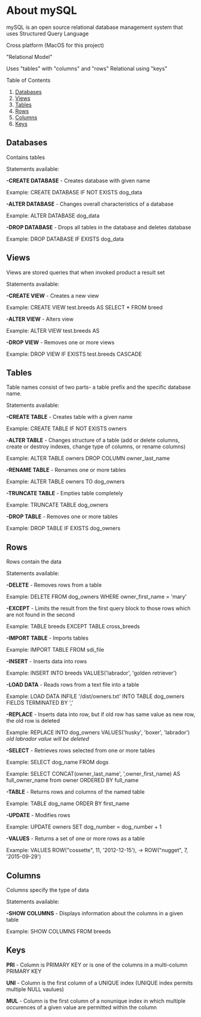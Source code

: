 # About mySQL

mySQL is an open source relational database management system that uses Structured Query Language

Cross platform (MacOS for this project)

"Relational Model"

Uses "tables" with "columns" and "rows"
Relational using "keys"

  <summary>Table of Contents</summary>
  <ol>
    <li><a href="#databases">Databases</a></li>
    <li><a href="#views">Views</a></li>
    <li><a href="#tables">Tables</a></li>
    <li><a href="#rows">Rows</a></li>
    <li><a href="#columns">Columns</a></li>
    <li><a href="#keys">Keys</a></li>
  </ol>

## Databases

Contains tables

Statements available:

**-CREATE DATABASE** - Creates database with given name

Example: CREATE DATABASE IF NOT EXISTS dog_data

**-ALTER DATABASE** - Changes overall characteristics of a database

Example: ALTER DATABASE dog_data

**-DROP DATABASE** - Drops all tables in the database and deletes database

Example: DROP DATABASE IF EXISTS dog_data

## Views

Views are stored queries that when invoked product a result set

Statements available:

**-CREATE VIEW** - Creates a new view

Example: CREATE VIEW test.breeds AS SELECT \* FROM breed

**-ALTER VIEW** - Alters view

Example: ALTER VIEW test.breeds AS

**-DROP VIEW** - Removes one or more views

Example: DROP VIEW IF EXISTS test.breeds CASCADE

## Tables

Table names consist of two parts- a table prefix and the specific database name.

Statements available:

**-CREATE TABLE** - Creates table with a given name

Example: CREATE TABLE IF NOT EXISTS owners

**-ALTER TABLE** - Changes structure of a table (add or delete columns, create or destroy indexes, change type of columns, or rename columns)

Example: ALTER TABLE owners DROP COLUMN owner_last_name

**-RENAME TABLE** - Renames one or more tables

Example: ALTER TABLE owners TO dog_owners

**-TRUNCATE TABLE** - Empties table completely

Example: TRUNCATE TABLE dog_owners

**-DROP TABLE** - Removes one or more tables

Example: DROP TABLE IF EXISTS dog_owners

## Rows

Rows contain the data

Statements available:

**-DELETE** - Removes rows from a table

Example: DELETE FROM dog_owners WHERE owner_first_name = 'mary'

**-EXCEPT** - Limits the result from the first query block to those rows which are not found in the second

Example: TABLE breeds EXCEPT TABLE cross_breeds

**-IMPORT TABLE** - Imports tables

Example: IMPORT TABLE FROM sdi_file

**-INSERT** - Inserts data into rows

Example: INSERT INTO breeds VALUES('labrador', 'golden retriever')

**-LOAD DATA** - Reads rows from a text file into a table

Example: LOAD DATA INFILE '/dist/owners.txt' INTO TABLE dog_owners FIELDS TERMINATED BY ','

**-REPLACE** - Inserts data into row, but if old row has same value as new row, the old row is deleted

Example: REPLACE INTO dog_owners VALUES('husky', 'boxer', 'labrador')
_old labrador value will be deleted_

**-SELECT** - Retrieves rows selected from one or more tables

Example: SELECT dog_name FROM dogs

Example: SELECT CONCAT(owner_last_name', ',owner_first_name) AS full_owner_name from owner ORDERED BY full_name

**-TABLE** - Returns rows and columns of the named table

Example: TABLE dog_name ORDER BY first_name

**-UPDATE** - Modifies rows

Example: UPDATE owners SET dog_number = dog_number + 1

**-VALUES** - Returns a set of one or more rows as a table

Example: VALUES ROW("cossette", 11, '2012-12-15'),
-> ROW("nugget", 7, '2015-09-29')

## Columns

Columns specify the type of data

Statements available:

**-SHOW COLUMNS** - Displays information about the columns in a given table

Example: SHOW COLUMNS FROM breeds

## Keys

**PRI** - Column is PRIMARY KEY or is one of the columns in a multi-column PRIMARY KEY

**UNI** - Column is the first column of a UNIQUE index (UNIQUE index permits multiple NULL vaulues)

**MUL** - Column is the first column of a nonunique index in which multiple occurences of a given value are permitted within the column
